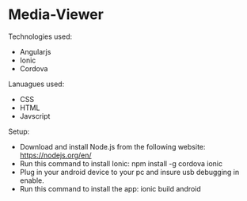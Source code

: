 # Media-Viewer

Technologies used:
* Angularjs
* Ionic
* Cordova

Lanuagues used:
* CSS
* HTML
* Javscript

Setup:
* Download and install Node.js from the following website: https://nodejs.org/en/
* Run this command to install Ionic: npm install -g cordova ionic
* Plug in your android device to your pc and insure usb debugging in enable.
* Run this command to install the app: ionic build android
